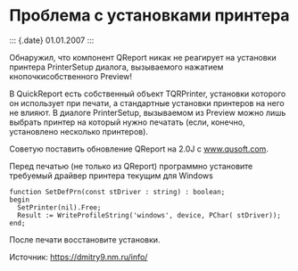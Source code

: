 Проблема с установками принтера
===============================

::: {.date}
01.01.2007
:::

Обнаружил, что компонент QReport никак не реагирует на установки
принтера PrinterSetup диалога, вызываемого нажатием кнопочкисобственного
Preview!

В QuickReport есть собственный объект TQRPrinter, установки которого он
использует при печати, а стандартные установки принтеров на него не
влияют. В диалоге PrinterSetup, вызываемом из Preview можно лишь выбрать
принтер на который нужно печатать (если, конечно, установлено несколько
принтеров).

Советую поставить обновление QReport на 2.0J с www.qusoft.com.

Перед печатью (не только из QReport) программно установите требуемый
драйвер принтера текущим для Windows

    function SetDefPrn(const stDriver : string) : boolean;
    begin
      SetPrinter(nil).Free;
      Result := WriteProfileString('windows', device, PChar( stDriver));
    end;

После печати восстановите установки.

Источник: <https://dmitry9.nm.ru/info/>
